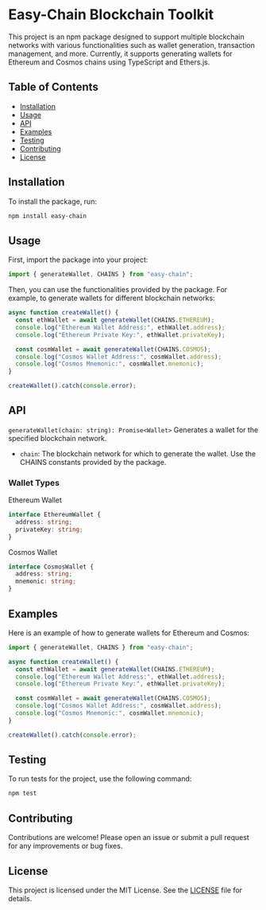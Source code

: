 # Easy-Chain Blockchain Toolkit

This project is an npm package designed to support multiple blockchain networks with various functionalities such as wallet generation, transaction management, and more. Currently, it supports generating wallets for Ethereum and Cosmos chains using TypeScript and Ethers.js.

## Table of Contents

- [Installation](#installation)
- [Usage](#usage)
- [API](#api)
- [Examples](#examples)
- [Testing](#testing)
- [Contributing](#contributing)
- [License](#license)

## Installation

To install the package, run:

```bash
npm install easy-chain
```

## Usage

First, import the package into your project:

```ts
import { generateWallet, CHAINS } from "easy-chain";
```

Then, you can use the functionalities provided by the package. For example, to generate wallets for different blockchain networks:

```ts
async function createWallet() {
  const ethWallet = await generateWallet(CHAINS.ETHEREUM);
  console.log("Ethereum Wallet Address:", ethWallet.address);
  console.log("Ethereum Private Key:", ethWallet.privateKey);

  const cosmWallet = await generateWallet(CHAINS.COSMOS);
  console.log("Cosmos Wallet Address:", cosmWallet.address);
  console.log("Cosmos Mnemonic:", cosmWallet.mnemonic);
}

createWallet().catch(console.error);
```

## API

`generateWallet(chain: string): Promise<Wallet>`
Generates a wallet for the specified blockchain network.

- `chain`: The blockchain network for which to generate the wallet. Use the CHAINS constants provided by the package.

### Wallet Types

Ethereum Wallet

```ts
interface EthereumWallet {
  address: string;
  privateKey: string;
}
```

Cosmos Wallet

```ts
interface CosmosWallet {
  address: string;
  mnemonic: string;
}
```

## Examples

Here is an example of how to generate wallets for Ethereum and Cosmos:

```ts
import { generateWallet, CHAINS } from "easy-chain";

async function createWallet() {
  const ethWallet = await generateWallet(CHAINS.ETHEREUM);
  console.log("Ethereum Wallet Address:", ethWallet.address);
  console.log("Ethereum Private Key:", ethWallet.privateKey);

  const cosmWallet = await generateWallet(CHAINS.COSMOS);
  console.log("Cosmos Wallet Address:", cosmWallet.address);
  console.log("Cosmos Mnemonic:", cosmWallet.mnemonic);
}

createWallet().catch(console.error);
```

## Testing

To run tests for the project, use the following command:

```bash
npm test
```

## Contributing

Contributions are welcome! Please open an issue or submit a pull request for any improvements or bug fixes.

## License

This project is licensed under the MIT License. See the [LICENSE](https://github.com/truethari/easy-chain/blob/master/LICENSE) file for details.
